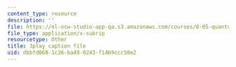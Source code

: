 ```yaml
---
content_type: resource
description: ''
file: https://ol-ocw-studio-app-qa.s3.amazonaws.com/courses/8-05-quantum-physics-ii-fall-2013/dbbfd0681c36ba490243f14b9ccc50e2_jjZM88ku-7k.srt
file_type: application/x-subrip
resourcetype: Other
title: 3play caption file
uid: dbbfd068-1c36-ba49-0243-f14b9ccc50e2
---
```

